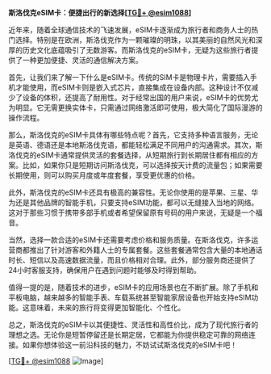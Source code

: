 **斯洛伐克eSIM卡：便捷出行的新选择[[TG💪+ @esim1088](https://t.me/s/esim1088)]**

近年来，随着全球通信技术的飞速发展，eSIM卡逐渐成为旅行者和商务人士的热门选择。特别是在欧洲，斯洛伐克作为一颗璀璨的明珠，以其美丽的自然风光和深厚的历史文化底蕴吸引了无数游客。而斯洛伐克的eSIM卡，无疑为这些旅行者提供了一种更加便捷、灵活的通信解决方案。

首先，让我们来了解一下什么是eSIM卡。传统的SIM卡是物理卡片，需要插入手机才能使用，而eSIM卡则是嵌入式芯片，直接集成在设备内部。这种设计不仅减少了设备的体积，还提高了耐用性。对于经常出国的用户来说，eSIM卡的优势尤为明显。它无需更换实体卡，只需通过网络激活即可使用，极大简化了国际漫游的操作流程。

那么，斯洛伐克的eSIM卡具体有哪些特点呢？首先，它支持多种语言服务，无论是英语、德语还是本地斯洛伐克语，都能轻松满足不同用户的沟通需求。其次，斯洛伐克的eSIM卡通常提供灵活的套餐选择，从短期旅行到长期居住都有相应的方案。比如，如果你只是短期访问斯洛伐克，可以选择按天计费的流量包；如果需要长期使用，则可以购买月度或年度套餐，享受更优惠的价格。

此外，斯洛伐克的eSIM卡还具有极高的兼容性。无论你使用的是苹果、三星、华为还是其他品牌的智能手机，只要支持eSIM功能，都可以无缝接入当地的网络。这对于那些习惯于携带多部手机或者希望保留原有号码的用户来说，无疑是一个福音。

当然，选择一款合适的eSIM卡还需要考虑价格和服务质量。在斯洛伐克，许多运营商都推出了针对游客和外籍人士的专属套餐。这些套餐通常包含大量的本地通话时长、短信以及高速数据流量，而且价格相对合理。此外，部分服务商还提供了24小时客服支持，确保用户在遇到问题时能够及时得到帮助。

值得一提的是，随着技术的进步，eSIM卡的应用场景也在不断扩展。除了手机和平板电脑，越来越多的智能手表、车载系统甚至智能家居设备也开始支持eSIM功能。这意味着，未来的旅行将变得更加智能化、个性化。

总之，斯洛伐克的eSIM卡以其便捷性、灵活性和高性价比，成为了现代旅行者的理想之选。无论你是短暂停留还是长期定居，它都能为你提供稳定可靠的网络连接。如果你想体验这一前沿科技的魅力，不妨试试斯洛伐克的eSIM卡吧！

[[TG💪+ @esim1088](https://t.me/s/esim1088) ![Image](https://i.postimg.cc/4NQfJmqS/Snipaste-2025-05-13-00-14-12.png)]